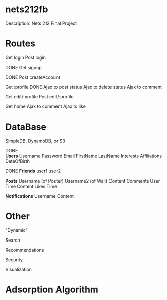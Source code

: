 nets212fb
=========

Description: Nets 212 Final Project

Routes
=====

Get login
Post login

DONE  Get signup

DONE  Post createAccount

Get :profile
 DONE Ajax to post status
 Ajax to delete status
 Ajax to comment 
 
Get edit/:profile
Post edit/:profile

Get home
 Ajax to comment
 Ajax to like
 
DataBase
=====

SimpleDB, DynamoDB, or S3

DONE  
**Users** 
Username
Password
Email
FirstName
LastName
Interests
Affiliations
DateOfBirth

DONE
**Friends** 
user1
user2

**Posts** 
Username (of Poster)
Username2 (of Wall)
Content 
Comments
	User
	Time
	Content
Likes 
Time

**Notifications** 
Username
Content

Other
=====

"Dynamic"

Search

Recommendations

Security

Visualization 

Adsorption Algorithm
=====


